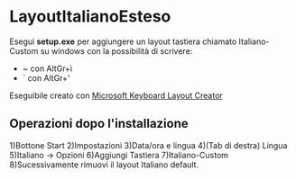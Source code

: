 # LayoutItalianoEsteso
Esegui **setup.exe** per aggiungere un layout tastiera chiamato Italiano-Custom su windows con la possibilità di scrivere:
* ~ con AltGr+ì
* ` con AltGr+'

Eseguibile creato con [Microsoft Keyboard Layout Creator](https://www.microsoft.com/en-us/download/details.aspx?id=102134)

## Operazioni dopo l'installazione
1)Bottone Start
2)Impostazioni
3)Data/ora e lingua
4)(Tab di destra) Lingua
5)Italiano -> Opzioni
6)Aggiungi Tastiera
7)Italiano-Custom 
8)Sucessivamente rimuovi il layout Italiano default.
